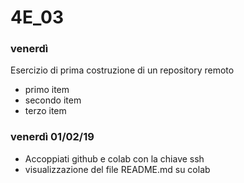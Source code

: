 # 4E_03

### venerdì

Esercizio di prima costruzione di un repository remoto

* primo item
* secondo item
* terzo item

### venerdì 01/02/19
* Accoppiati github e colab con la chiave ssh
* visualizzazione del file README.md su colab

